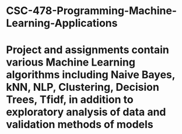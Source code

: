 # CSC-478-Programming-Machine-Learning-Applications
# Project and assignments contain various Machine Learning algorithms including Naive Bayes, kNN, NLP, Clustering, Decision Trees, Tfidf, in addition to exploratory analysis of data and validation methods of models
